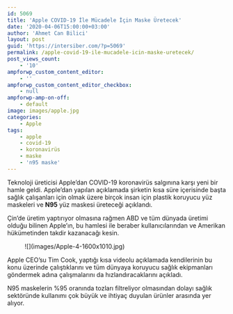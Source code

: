 ```yaml
---
id: 5069
title: 'Apple COVID-19 İle Mücadele İçin Maske Üretecek'
date: '2020-04-06T15:00:00+03:00'
author: 'Ahmet Can Bilici'
layout: post
guid: 'https://intersiber.com/?p=5069'
permalink: /apple-covid-19-ile-mucadele-icin-maske-uretecek/
post_views_count:
    - '10'
ampforwp_custom_content_editor:
    - ''
ampforwp_custom_content_editor_checkbox:
    - null
ampforwp-amp-on-off:
    - default
image: images/apple.jpg
categories:
    - Apple
tags:
    - apple
    - covid-19
    - koronavirüs
    - maske
    - 'n95 maske'
---
```


Teknoloji üreticisi Apple’dan COVID-19 koronavirüs salgınına karşı yeni bir hamle geldi. Apple’dan yapılan açıklamada şirketin kısa süre içerisinde başta sağlık çalışanları için olmak üzere birçok insan için plastik koruyucu yüz maskeleri ve **N95** yüz maskesi üreteceği açıklandı.

Çin’de üretim yaptırıyor olmasına rağmen ABD ve tüm dünyada üretimi olduğu bilinen Apple’ın, bu hamlesi ile beraber kullanıcılarından ve Amerikan hükümetinden takdir kazanacağı kesin.

<figure class="wp-block-image size-large">![](images/Apple-4-1600x1010.jpg)</figure>Apple CEO’su Tim Cook, yaptığı kısa videolu açıklamada kendilerinin bu konu üzerinde çalıştıklarını ve tüm dünyaya koruyucu sağlık ekipmanları göndermek adına çalışmalarını da hızlandıracaklarını açıkladı.

N95 maskelerin %95 oranında tozları filtreliyor olmasından dolayı sağlık sektöründe kullanımı çok büyük ve ihtiyaç duyulan ürünler arasında yer alıyor.